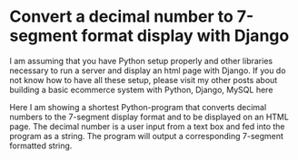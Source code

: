 # Convert a decimal number to 7-segment format display with Django

I am assuming that you have Python setup properly and other libraries necessary to run a server and display an html page with Django. If you do not know how to have all these setup, please visit my other posts about building a basic ecommerce system with Python, Django, MySQL here

Here I am showing a shortest Python-program that converts decimal numbers to the 7-segment display format and to be displayed on an HTML page. The decimal number is a user input from a text box and fed into the program as a string. The program will output a corresponding 7-segment formatted string.


